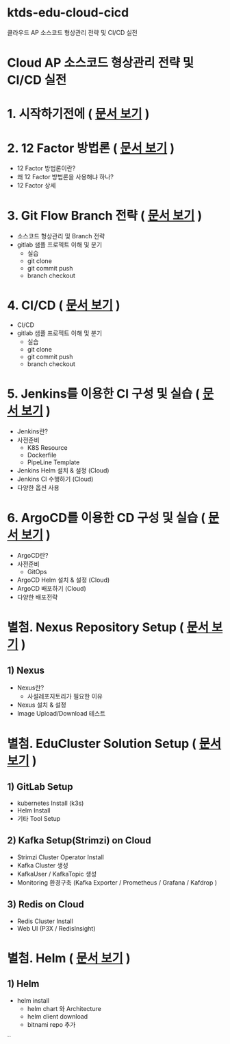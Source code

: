 # ktds-edu-cloud-cicd
클라우드 AP 소스코드 형상관리 전략 및 CI/CD 실전





# Cloud AP 소스코드 형상관리 전략 및 CI/CD 실전





# 1. 시작하기전에 ( [문서 보기](./beforebegin/beforebegin.md) )





# 2. 12 Factor 방법론 ( [문서 보기](./cloud-branch/12factors.md) )

- 12 Factor 방법론이란?
- 왜 12 Factor 방법론을 사용해냐 하나?
- 12 Factor 상세





# 3. Git Flow Branch 전략 ( [문서 보기](./cloud-branch/gitflow-branch.md) )

- 소스코드 형상관리 및 Branch 전략
- gitlab 샘플 프로젝트 이해 및 분기
  - 실습
  - git clone
  - git commit push
  - branch checkout


# 4. CI/CD ( [문서 보기](./cicd/CICD.md) )

- CI/CD
- gitlab 샘플 프로젝트 이해 및 분기
  - 실습
  - git clone
  - git commit push
  - branch checkout



# 5. Jenkins를 이용한 CI 구성 및 실습 ( [문서 보기](./jenkins/jenkins.md) )
- Jenkins란?
- 사전준비
  - K8S Resource
  - Dockerfile
  - PipeLine Template
- Jenkins Helm 설치 & 설정 (Cloud)
- Jenkins CI 수행하기 (Cloud)
- 다양한 옵션 사용



# 6. ArgoCD를 이용한 CD 구성 및 실습 ( [문서 보기](./argocd/argocd.md) )
- ArgoCD란?
- 사전준비
  - GitOps
- ArgoCD Helm 설치 & 설정 (Cloud)
- ArgoCD 배포하기 (Cloud)
- 다양한 배포전략 



#  별첨. Nexus Repository Setup ( [문서 보기](./nexus/nexus.md) )

## 1) Nexus

- Nexus란?
  - 사설레포지토리가 필요한 이유
- Nexus 설치 & 설정
- Image Upload/Download 테스트



#  별첨. EduCluster Solution Setup ( [문서 보기](./cluster-setup/cluster-setup.md) )

## 1) GitLab Setup

- kubernetes Install (k3s)
- Helm Install
- 기타 Tool Setup

## 2) Kafka Setup(Strimzi) on Cloud

- Strimzi Cluster Operator Install
- Kafka Cluster 생성
- KafkaUser / KafkaTopic 생성
- Monitoring 환경구축 (Kafka Exporter / Prometheus / Grafana / Kafdrop )

## 3) Redis on Cloud

- Redis Cluster Install
- Web UI (P3X / RedisInsight)



#  별첨. Helm ( [문서 보기](./helm/helm.md) )

## 1) Helm

- helm install
  - helm chart 와 Architecture
  - helm client download
  - bitnami repo 추가

``